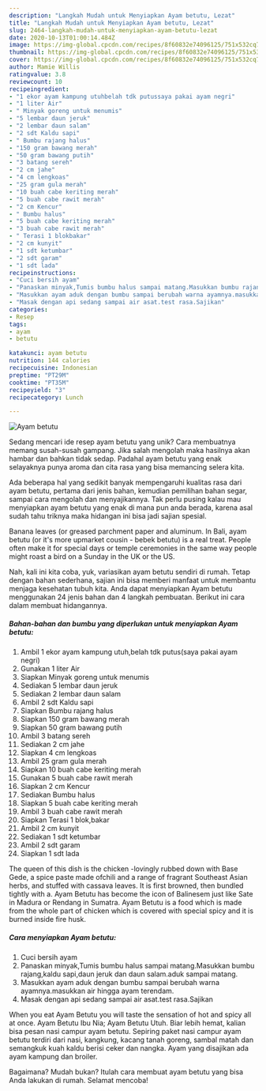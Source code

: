 ```yaml
---
description: "Langkah Mudah untuk Menyiapkan Ayam betutu, Lezat"
title: "Langkah Mudah untuk Menyiapkan Ayam betutu, Lezat"
slug: 2464-langkah-mudah-untuk-menyiapkan-ayam-betutu-lezat
date: 2020-10-13T01:00:14.484Z
image: https://img-global.cpcdn.com/recipes/8f60832e74096125/751x532cq70/ayam-betutu-foto-resep-utama.jpg
thumbnail: https://img-global.cpcdn.com/recipes/8f60832e74096125/751x532cq70/ayam-betutu-foto-resep-utama.jpg
cover: https://img-global.cpcdn.com/recipes/8f60832e74096125/751x532cq70/ayam-betutu-foto-resep-utama.jpg
author: Mamie Willis
ratingvalue: 3.8
reviewcount: 10
recipeingredient:
- "1 ekor ayam kampung utuhbelah tdk putussaya pakai ayam negri"
- "1 liter Air"
- " Minyak goreng untuk menumis"
- "5 lembar daun jeruk"
- "2 lembar daun salam"
- "2 sdt Kaldu sapi"
- " Bumbu rajang halus"
- "150 gram bawang merah"
- "50 gram bawang putih"
- "3 batang sereh"
- "2 cm jahe"
- "4 cm lengkoas"
- "25 gram gula merah"
- "10 buah cabe keriting merah"
- "5 buah cabe rawit merah"
- "2 cm Kencur"
- " Bumbu halus"
- "5 buah cabe keriting merah"
- "3 buah cabe rawit merah"
- " Terasi 1 blokbakar"
- "2 cm kunyit"
- "1 sdt ketumbar"
- "2 sdt garam"
- "1 sdt lada"
recipeinstructions:
- "Cuci bersih ayam"
- "Panaskan minyak,Tumis bumbu halus sampai matang.Masukkan bumbu rajang,kaldu sapi,daun jeruk dan daun salam.aduk sampai matang."
- "Masukkan ayam aduk dengan bumbu sampai berubah warna ayamnya.masukkan air hingga ayam terendam."
- "Masak dengan api sedang sampai air asat.test rasa.Sajikan"
categories:
- Resep
tags:
- ayam
- betutu

katakunci: ayam betutu 
nutrition: 144 calories
recipecuisine: Indonesian
preptime: "PT29M"
cooktime: "PT35M"
recipeyield: "3"
recipecategory: Lunch

---
```



![Ayam betutu](https://img-global.cpcdn.com/recipes/8f60832e74096125/751x532cq70/ayam-betutu-foto-resep-utama.jpg)

Sedang mencari ide resep ayam betutu yang unik? Cara membuatnya memang susah-susah gampang. Jika salah mengolah maka hasilnya akan hambar dan bahkan tidak sedap. Padahal ayam betutu yang enak selayaknya punya aroma dan cita rasa yang bisa memancing selera kita.

Ada beberapa hal yang sedikit banyak mempengaruhi kualitas rasa dari ayam betutu, pertama dari jenis bahan, kemudian pemilihan bahan segar, sampai cara mengolah dan menyajikannya. Tak perlu pusing kalau mau menyiapkan ayam betutu yang enak di mana pun anda berada, karena asal sudah tahu triknya maka hidangan ini bisa jadi sajian spesial.

Banana leaves (or greased parchment paper and aluminum. In Bali, ayam betutu (or it&#39;s more upmarket cousin - bebek betutu) is a real treat. People often make it for special days or temple ceremonies in the same way people might roast a bird on a Sunday in the UK or the US.


Nah, kali ini kita coba, yuk, variasikan ayam betutu sendiri di rumah. Tetap dengan bahan sederhana, sajian ini bisa memberi manfaat untuk membantu menjaga kesehatan tubuh kita. Anda dapat menyiapkan Ayam betutu menggunakan 24 jenis bahan dan 4 langkah pembuatan. Berikut ini cara dalam membuat hidangannya.

<!--inarticleads1-->

##### Bahan-bahan dan bumbu yang diperlukan untuk menyiapkan Ayam betutu:

1. Ambil 1 ekor ayam kampung utuh,belah tdk putus(saya pakai ayam negri)
1. Gunakan 1 liter Air
1. Siapkan  Minyak goreng untuk menumis
1. Sediakan 5 lembar daun jeruk
1. Sediakan 2 lembar daun salam
1. Ambil 2 sdt Kaldu sapi
1. Siapkan  Bumbu rajang halus
1. Siapkan 150 gram bawang merah
1. Siapkan 50 gram bawang putih
1. Ambil 3 batang sereh
1. Sediakan 2 cm jahe
1. Siapkan 4 cm lengkoas
1. Ambil 25 gram gula merah
1. Siapkan 10 buah cabe keriting merah
1. Gunakan 5 buah cabe rawit merah
1. Siapkan 2 cm Kencur
1. Sediakan  Bumbu halus
1. Siapkan 5 buah cabe keriting merah
1. Ambil 3 buah cabe rawit merah
1. Siapkan  Terasi 1 blok,bakar
1. Ambil 2 cm kunyit
1. Sediakan 1 sdt ketumbar
1. Ambil 2 sdt garam
1. Siapkan 1 sdt lada


The queen of this dish is the chicken -lovingly rubbed down with Base Gede, a spice paste made ofchili and a range of fragrant Southeast Asian herbs, and stuffed with cassava leaves. It is first browned, then bundled tightly with a. Ayam Betutu has become the icon of Balinesem just like Sate in Madura or Rendang in Sumatra. Ayam Betutu is a food which is made from the whole part of chicken which is covered with special spicy and it is burned inside fire husk. 

<!--inarticleads2-->

##### Cara menyiapkan Ayam betutu:

1. Cuci bersih ayam
1. Panaskan minyak,Tumis bumbu halus sampai matang.Masukkan bumbu rajang,kaldu sapi,daun jeruk dan daun salam.aduk sampai matang.
1. Masukkan ayam aduk dengan bumbu sampai berubah warna ayamnya.masukkan air hingga ayam terendam.
1. Masak dengan api sedang sampai air asat.test rasa.Sajikan


When you eat Ayam Betutu you will taste the sensation of hot and spicy all at once. Ayam Betutu Ibu Nia; Ayam Betutu Utuh. Biar lebih hemat, kalian bisa pesan nasi campur ayam betutu. Sepiring paket nasi campur ayam betutu terdiri dari nasi, kangkung, kacang tanah goreng, sambal matah dan semangkuk kuah kaldu berisi ceker dan nangka. Ayam yang disajikan ada ayam kampung dan broiler. 

Bagaimana? Mudah bukan? Itulah cara membuat ayam betutu yang bisa Anda lakukan di rumah. Selamat mencoba!
